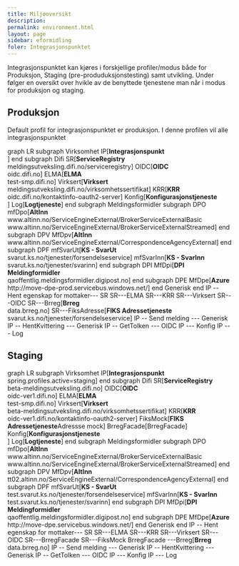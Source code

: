 ```yaml
---
title: Miljøoversikt
description: 
permalink: environment.html
layout: page
sidebar: eformidling
foler: Integrasjonspunktet
---
```


Integrasjonspunktet kan kjøres i forskjellige profiler/modus både for Produksjon, Staging (pre-produduksjonstesting) samt utvikling. Under følger en oversikt over hvikle av de benyttede tjenestene man når i modus for produksjon og staging.


## Produksjon

Default profil for integrasjonspunktet er produksjon. I denne profilen vil alle integrasjonspunktet 

<div class="mermaid">
graph LR 
    subgraph Virksomhet
        IP[<b>Integrasjonspunkt</b><br>]
    end
    subgraph Difi
        SR[<b>ServiceRegistry</b><br>meldingsutveksling.difi.no/serviceregistry]
        OIDC[<b>OIDC</b><br>oidc.difi.no]
        ELMA[<b>ELMA</b><br>test-smp.difi.no] 
        Virksert[<b>Virksert</b><br>meldingsutveksling.difi.no/virksomhetssertifikat] 
        KRR[<b>KRR</b><br>oidc.difi.no/kontaktinfo-oauth2-server]                 
        Konfig[<b>Konfigurasjonstjeneste</b><br>]
        Log[<b>Logtjeneste</b>]
    end
    subgraph Meldingsformidler
        subgraph DPO
        mfDpo[<b>AltInn</b><br>www.altinn.no/ServiceEngineExternal/BrokerServiceExternalBasic<br>www.altinn.no/ServiceEngineExternal/BrokerServiceExternalStreamed]
        end   
        subgraph DPV
        MfDpv[<b>AltInn</b><br>www.altinn.no/ServiceEngineExternal/CorrespondenceAgencyExternal]
        end
        subgraph DPF
        mfSvarUt[<b>KS - SvarUt</b><br>svarut.ks.no/tjenester/forsendelseservice]
        mfSvarInn[<b>KS - SvarInn</b><br>svarut.ks.no/tjenester/svarinn]
        end
        subgraph DPI
        MfDpi[<b>DPI Meldingformidler</b> <br>qaoffentlig.meldingsformidler.digipost.no]
        end
        subgraph DPE
        MfDpe[<b>Azure</b><br>http://move-dpe-prod.servicebus.windows.net/]
        end
        Generisk 
    end
    IP -- Hent egenskap for mottaker--- SR
    SR---ELMA
    SR---KRR
    SR---Virksert
    SR---OIDC
    SR---Brreg[<b>Brreg</b><br>data.brreg.no]
    SR---FiksAdresse[<b>FIKS Adressetjeneste</b><br>svarut.ks.no/tjenester/forsendelseservice]
    IP -- Send melding --- Generisk 
    IP -- HentKvittering --- Generisk 
    IP -- GetTolken --- OIDC
    IP --- Konfig
    IP --- Log
</div>

## Staging


<div class="mermaid">
graph LR 
    subgraph Virksomhet
        IP[<b>Integrasjonspunkt</b><br>spring.profiles.active=staging]
    end
    subgraph Difi
        SR[<b>ServiceRegistry</b><br>beta-meldingsutveksling.difi.no]
        OIDC[<b>OIDC</b><br>oidc-ver1.difi.no]
        ELMA[<b>ELMA</b><br>test-smp.difi.no] 
        Virksert[<b>Virksert</b><br>beta-meldingsutveksling.difi.no/virksomhetssertifikat] 
        KRR[<b>KRR</b><br>oidc-ver1.difi.no/kontaktinfo-oauth2-server] 
        FiksMock[<b>FIKS Adressetjeneste</b>Adressse mock]
        BrregFacade[BrregFacade]
        Konfig[<b>Konfigurasjonstjeneste</b><br>]
        Log[<b>Logtjeneste</b>]
    end
    subgraph Meldingsformidler
        subgraph DPO
        mfDpo[<b>AltInn</b><br>www.altinn.no/ServiceEngineExternal/BrokerServiceExternalBasic<br>www.altinn.no/ServiceEngineExternal/BrokerServiceExternalStreamed]
        end   
        subgraph DPV
        MfDpv[<b>AltInn</b><br>tt02.altinn.no/ServiceEngineExternal/CorrespondenceAgencyExternal]
        end
        subgraph DPF
        mfSvarUt[<b>KS - SvarUt</b><br>test.svarut.ks.no/tjenester/forsendelseservice]
        mfSvarInn[<b>KS - SvarInn</b><br>test.svarut.ks.no/tjenester/svarinn]
        end
        subgraph DPI
        MfDpi[<b>DPI Meldingformidler</b> <br>qaoffentlig.meldingsformidler.digipost.no]
        end
        subgraph DPE
        MfDpe[<b>Azure</b><br>http://move-dpe.servicebus.windows.net/]
        end
        Generisk 
    end
    IP -- Hent egenskap for mottaker--- SR
    SR---ELMA
    SR---KRR
    SR---Virksert
    SR---OIDC
    SR---BrregFacade
    SR---FiksMock
    BrregFacade ---Brreg[<b>Brreg</b><br>data.brreg.no]
    IP -- Send melding --- Generisk 
    IP -- HentKvittering --- Generisk 
    IP -- GetTolken --- OIDC
    IP --- Konfig
    IP --- Log

</div>

